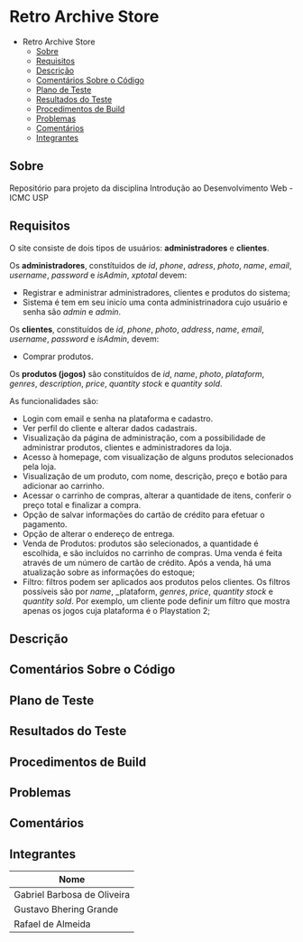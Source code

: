 # Retro Archive Store

- Retro Archive Store
  - [Sobre](#sobre)
  - [Requisitos](#requisitos)
  - [Descrição](#descrição)
  - [Comentários Sobre o Código](#comentários-sobre-o-código)
  - [Plano de Teste](#plano-de-teste)
  - [Resultados do Teste](#resultados-do-teste)
  - [Procedimentos de Build](#procedimentos-de-build)
  - [Problemas](#problemas)
  - [Comentários](#comentários)
  - [Integrantes](#integrantes)

## Sobre

Repositório para projeto da disciplina Introdução ao Desenvolvimento Web - ICMC USP

## Requisitos

O site consiste de dois tipos de usuários:  **administradores** e **clientes**.

Os **administradores**, constítuidos de _id_, _phone_, _adress_, _photo_, _name_, _email_, _username_, _password_ e _isAdmin_, _xptotal_ devem:
* Registrar e administrar administradores, clientes e produtos do sistema;
* Sistema é tem em seu inicío uma conta administrinadora cujo usuário e senha são _admin_ e _admin_.

Os **clientes**, constituídos de _id_, _phone_, _photo_, _address_, _name_, _email_, _username_, _password_ e _isAdmin_, devem:
* Comprar produtos.

Os **produtos (jogos)** são constituídos de _id_, _name_, _photo_, _plataform_, _genres_, _description_, _price_, _quantity stock_ e _quantity sold_. 

As funcionalidades são:

* Login com email e senha na plataforma e cadastro.
* Ver perfil do cliente e alterar dados cadastrais.
* Visualização da página de administração, com a possibilidade de administrar produtos, clientes e administradores da loja.
* Acesso à homepage, com visualização de alguns produtos selecionados pela loja.
* Visualização de um produto, com nome, descrição, preço e botão para adicionar ao carrinho.
* Acessar o carrinho de compras, alterar a quantidade de itens, conferir o preço total e finalizar a compra.
* Opção de salvar informações do cartão de crédito para efetuar o pagamento.
* Opção de alterar o endereço de entrega.
* Venda de Produtos: produtos são selecionados, a quantidade é escolhida, e são incluídos no carrinho de compras. Uma venda é feita através de um número de cartão de crédito. Após a venda, há uma atualização sobre as informações do estoque;
* Filtro: filtros podem ser aplicados aos produtos pelos clientes. Os filtros possíveis são por _name_, _plataform, _genres_, _price_, _quantity stock_ e _quantity sold_. Por exemplo, um cliente pode definir um filtro que mostra apenas os jogos cuja plataforma é o Playstation 2;

## Descrição

## Comentários Sobre o Código

## Plano de Teste

## Resultados do Teste

## Procedimentos de Build

## Problemas

## Comentários

## Integrantes

| Nome                       |
|----------------------------|
| Gabriel Barbosa de Oliveira |
| Gustavo Bhering Grande |
| Rafael de Almeida |
